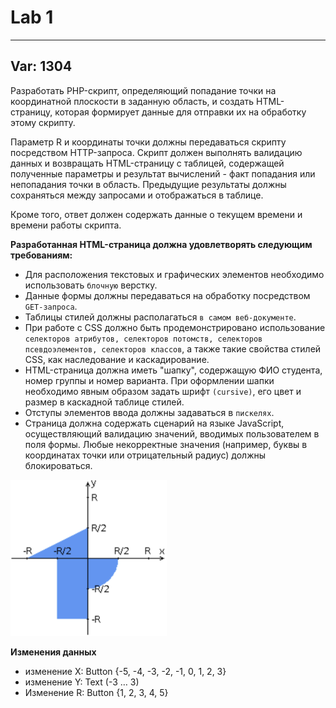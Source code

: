 # Lab 1
<hr/>

## Var: 1304
Разработать PHP-скрипт, определяющий попадание точки на координатной плоскости в заданную область, и создать HTML-страницу, которая формирует данные для отправки их на обработку этому скрипту.

Параметр R и координаты точки должны передаваться скрипту посредством HTTP-запроса. Скрипт должен выполнять валидацию данных и возвращать HTML-страницу с таблицей, содержащей полученные параметры и результат вычислений - факт попадания или непопадания точки в область. Предыдущие результаты должны сохраняться между запросами и отображаться в таблице.

Кроме того, ответ должен содержать данные о текущем времени и времени работы скрипта.

__Разработанная HTML-страница должна удовлетворять следующим требованиям:__
- Для расположения текстовых и графических элементов необходимо использовать `блочную` верстку.
- Данные формы должны передаваться на обработку посредством `GET-запроса`.
- Таблицы стилей должны располагаться `в самом веб-документе`.
- При работе с CSS должно быть продемонстрировано использование `селекторов атрибутов, селекторов потомств, селекторов псевдоэлементов, селекторов классов`, а также такие свойства стилей CSS, как наследование и каскадирование.
- HTML-страница должна иметь "шапку", содержащую ФИО студента, номер группы и номер варианта. При оформлении шапки необходимо явным образом задать шрифт `(cursive)`, его цвет и размер в каскадной таблице стилей.
- Отступы элементов ввода должны задаваться в `пискелях`.
- Страница должна содержать сценарий на языке JavaScript, осуществляющий валидацию значений, вводимых пользователем в поля формы. Любые некорректные значения (например, буквы в координатах точки или отрицательный радиус) должны блокироваться.

<img src="img/graph.png" width="250" alt="graph_pic"/>

__Изменения данных__
- изменение X: Button {-5, -4, -3, -2, -1, 0, 1, 2, 3}
- изменение Y: Text (-3 … 3)
- Изменение R: Button {1, 2, 3, 4, 5}